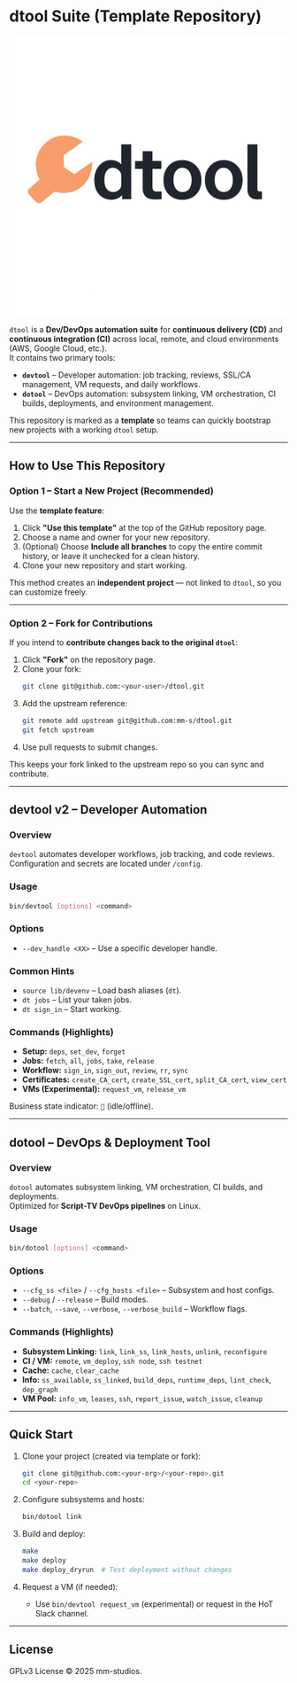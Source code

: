 # dtool Suite (Template Repository)

![dtool logo](lib/dtool.png)

`dtool` is a **Dev/DevOps automation suite** for **continuous delivery (CD)** and **continuous integration (CI)** across local, remote, and cloud environments (AWS, Google Cloud, etc.).  
It contains two primary tools:

- **`devtool`** – Developer automation: job tracking, reviews, SSL/CA management, VM requests, and daily workflows.
- **`dotool`** – DevOps automation: subsystem linking, VM orchestration, CI builds, deployments, and environment management.

This repository is marked as a **template** so teams can quickly bootstrap new projects with a working `dtool` setup.

---

## How to Use This Repository

### Option 1 – Start a New Project (Recommended)
Use the **template feature**:
1. Click **"Use this template"** at the top of the GitHub repository page.
2. Choose a name and owner for your new repository.
3. (Optional) Choose **Include all branches** to copy the entire commit history, or leave it unchecked for a clean history.
4. Clone your new repository and start working.

This method creates an **independent project** — not linked to `dtool`, so you can customize freely.

---

### Option 2 – Fork for Contributions
If you intend to **contribute changes back to the original `dtool`**:
1. Click **"Fork"** on the repository page.
2. Clone your fork:
   ```bash
   git clone git@github.com:<your-user>/dtool.git
   ```
3. Add the upstream reference:
   ```bash
   git remote add upstream git@github.com:mm-s/dtool.git
   git fetch upstream
   ```
4. Use pull requests to submit changes.

This keeps your fork linked to the upstream repo so you can sync and contribute.

---

## devtool v2 – Developer Automation

### Overview
`devtool` automates developer workflows, job tracking, and code reviews.  
Configuration and secrets are located under `/config`.

### Usage
```bash
bin/devtool [options] <command>
```

### Options
- `--dev_handle <XX>` – Use a specific developer handle.

### Common Hints
- `source lib/devenv` – Load bash aliases (`dt`).
- `dt jobs` – List your taken jobs.
- `dt sign_in` – Start working.

### Commands (Highlights)
- **Setup:** `deps`, `set_dev`, `forget`
- **Jobs:** `fetch`, `all`, `jobs`, `take`, `release`
- **Workflow:** `sign_in`, `sign_out`, `review`, `rr`, `sync`
- **Certificates:** `create_CA_cert`, `create_SSL_cert`, `split_CA_cert`, `view_cert`
- **VMs (Experimental):** `request_vm`, `release_vm`

Business state indicator: `🔴` (idle/offline).

---

## dotool – DevOps & Deployment Tool

### Overview
`dotool` automates subsystem linking, VM orchestration, CI builds, and deployments.  
Optimized for **Script-TV DevOps pipelines** on Linux.

### Usage
```bash
bin/dotool [options] <command>
```

### Options
- `--cfg_ss <file>` / `--cfg_hosts <file>` – Subsystem and host configs.
- `--debug` / `--release` – Build modes.
- `--batch`, `--save`, `--verbose`, `--verbose_build` – Workflow flags.

### Commands (Highlights)
- **Subsystem Linking:** `link`, `link_ss`, `link_hosts`, `unlink`, `reconfigure`
- **CI / VM:** `remote`, `vm_deploy`, `ssh node`, `ssh testnet`
- **Cache:** `cache`, `clear_cache`
- **Info:** `ss_available`, `ss_linked`, `build_deps`, `runtime_deps`, `lint_check`, `dep_graph`
- **VM Pool:** `info_vm`, `leases`, `ssh`, `report_issue`, `watch_issue`, `cleanup`

---

## Quick Start

1. Clone your project (created via template or fork):
   ```bash
   git clone git@github.com:<your-org>/<your-repo>.git
   cd <your-repo>
   ```

2. Configure subsystems and hosts:
   ```bash
   bin/dotool link
   ```

3. Build and deploy:
   ```bash
   make
   make deploy
   make deploy_dryrun  # Test deployment without changes
   ```

4. Request a VM (if needed):
   - Use `bin/devtool request_vm` (experimental) or request in the HoT Slack channel.

---

## License

GPLv3 License © 2025 mm-studios.
